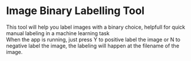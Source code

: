 # Image Binary Labelling Tool
This tool will help you label images with a binary choice, helpfull for quick manual labeling in a machine learning task  
When the app is running, just press Y to positive label the image or N to negative label the image, the labeling will happen at the filename of the image.
